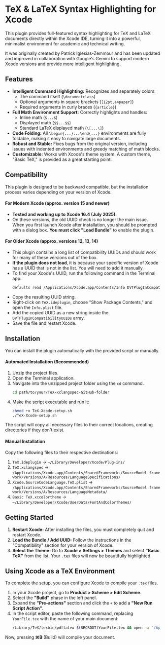 # TeX & LaTeX Syntax Highlighting for Xcode

This plugin provides full-featured syntax highlighting for TeX and LaTeX documents directly within the Xcode IDE, turning it into a powerful, minimalist environment for academic and technical writing.

It was originally created by Patrick Iglesias-Zemmour and has been updated and improved in collaboration with Google's Gemini to support modern Xcode versions and provide more intelligent highlighting.

## Features

*   **Intelligent Command Highlighting:** Recognizes and separately colors:
    *   The command itself (`\documentclass`)
    *   Optional arguments in square brackets (`[12pt,a4paper]`)
    *   Required arguments in curly braces (`{article}`)
*   **Full Math Environment Support:** Correctly highlights and handles:
    *   Inline math (`$...$`)
    *   Displayed math (`$$...$$`)
    *   Standard LaTeX displayed math (`\[...\]`)
*   **Code Folding:** All `\begin{...}...\end{...}` environments are fully foldable, making it easy to navigate large documents.
*   **Robust and Stable:** Fixes bugs from the original version, including issues with indented environments and greedy matching of math blocks.
*   **Customizable:** Works with Xcode's theme system. A custom theme, "Basic TeX," is provided as a great starting point.

## Compatibility

This plugin is designed to be backward compatible, but the installation process varies depending on your version of Xcode.

#### For Modern Xcode (approx. version 15 and newer)

*   **Tested and working up to Xcode 16.4 (July 2025).**
*   On these versions, the old UUID check is no longer the main issue. When you first launch Xcode after installation, you should be prompted with a dialog box. **You must click "Load Bundle"** to enable the plugin.

#### For Older Xcode (approx. versions 12, 13, 14)

*   This plugin contains a long list of compatibility UUIDs and should work for many of these versions out of the box.
*   **If the plugin does not load**, it is because your specific version of Xcode has a UUID that is not in the list. You will need to add it manually.
*   To find your Xcode's UUID, run the following command in the Terminal app:
    ```sh
    defaults read /Applications/Xcode.app/Contents/Info DVTPlugInCompatibilityUUID
    ```
*   Copy the resulting UUID string.
*   Right-click on `TeX.ideplugin`, choose "Show Package Contents," and open the `Info.plist` file.
*   Add the copied UUID as a new string inside the `DVTPlugInCompatibilityUUIDs` array.
*   Save the file and restart Xcode.

## Installation

You can install the plugin automatically with the provided script or manually.

#### Automated Installation (Recommended)

1.  Unzip the project files.
2.  Open the Terminal application.
3.  Navigate into the unzipped project folder using the `cd` command.
    ```sh
    cd path/to/your/TeX-xclangspec-GitHub-folder
    ```
4.  Make the script executable and run it:
    ```sh
    chmod +x TeX-Xcode-setup.sh
    ./TeX-Xcode-setup.sh
    ```
The script will copy all necessary files to their correct locations, creating directories if they don't exist.

#### Manual Installation

Copy the following files to their respective destinations:

1.  `TeX.ideplugin` -> `~/Library/Developer/Xcode/Plug-ins/`
2.  `TeX.xclangspec` -> `/Applications/Xcode.app/Contents/SharedFrameworks/SourceModel.framework/Versions/A/Resources/LanguageSpecifications/`
3.  `Xcode.SourceCodeLanguage.TeX.plist` -> `/Applications/Xcode.app/Contents/SharedFrameworks/SourceModel.framework/Versions/A/Resources/LanguageMetadata/`
4.  `Basic TeX.xccolortheme` -> `~/Library/Developer/Xcode/UserData/FontAndColorThemes/`

## Getting Started

1.  **Restart Xcode:** After installing the files, you must completely quit and restart Xcode.
2.  **Load the Bundle / Add UUID:** Follow the instructions in the "Compatibility" section for your version of Xcode.
3.  **Select the Theme:** Go to **Xcode > Settings > Themes** and select **"Basic TeX"** from the list. Your `.tex` files will now be beautifully highlighted.

## Using Xcode as a TeX Environment

To complete the setup, you can configure Xcode to compile your `.tex` files.

1.  In your Xcode project, go to **Product > Scheme > Edit Scheme**.
2.  Select the **"Build"** phase in the left panel.
3.  Expand the **"Pre-actions"** section and click the `+` to add a **"New Run Script Action"**.
4.  In the script editor, paste the following command, replacing `YourFile.tex` with the name of your main document:
    ```sh
    /Library/TeX/texbin/pdflatex $(SRCROOT)YourFile.tex && open -a "/Applications/XCode.app" $(SRCROOT)YourFile.pdf
    ```
Now, pressing **⌘B** (Build) will compile your document.
